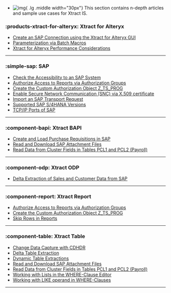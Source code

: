 
<div class="grid cards" markdown>

-   ![img](site:assets/images/logos/theo-thumbs.png){ .lg .middle width="30px"} This section contains n-depth articles and sample use cases for Xtract IS.

</div>

### :products-xtract-for-alteryx: Xtract for Alteryx
 
<div class="mdx-columns" markdown>

- [Create an SAP Connection using the Xtract for Alteryx GUI](sap-connection-using-xfa-gui.md)
- [Parameterization via Batch Macros](parameterization-via-batch-macros.md)
- [Xtract for Alteryx Performance Considerations](xtract-for-alteryx-performance.md)

</div>

---

### :simple-sap: SAP

<div class="mdx-columns" markdown>

- [Check the Accessibility to an SAP System](check-the-accessibility-to-an-sap-system.md)
- [Authorize Access to Reports via Authorization Groups](authorize-access-to-specific-reports.md)
- [Create the Custom Authorization Object Z_TS_PROG](create-the-custom-authority-object-z-ts-prog.md)
- [Enable Secure Network Communication (SNC) via X.509 certificate](enable-snc-using-pse-file.md)
- [Import an SAP Transport Request](import-an-sap-transport-request.md)
- [Supported SAP S/4HANA Versions](supported-sap-and-hana-versions.md)
- [TCP/IP Ports of SAP](sap-tcpip-ports.md)

</div>

---

### :component-bapi: Xtract BAPI

<div class="mdx-columns" markdown>

- [Create and Load Purchase Requisitions in SAP](create-and-load-purchase-requisitions-in-sap.md)
- [Read and Download SAP Attachment Files](read-sap-attachment-files.md)
- [Read Data from Cluster Fields in Tables PCL1 and PCL2 (Payroll)](read-data-from-cluster-fields-in-the-tables-pcl1-and-pcl2-payroll.md)

</div>

---

### :component-odp: Xtract ODP

<div class="mdx-columns" markdown>

- [Delta Extraction of Sales and Customer Data from SAP](delta-extraction-of-sales-data.md)

</div>

---

### :component-report: Xtract Report

<div class="mdx-columns" markdown>

- [Authorize Access to Reports via Authorization Groups](authorize-access-to-specific-reports.md)
- [Create the Custom Authorization Object Z_TS_PROG](create-the-custom-authority-object-z-ts-prog.md)
- [Skip Rows in Reports](skip-rows-in-reports.md)

</div>

---

### :component-table: Xtract Table

<div class="mdx-columns" markdown>

- [Change Data Capture with CDHDR](change-data-capture-with-cdhdr.md)
- [Delta Table Extraction](delta-table-extraction.md)
- [Dynamic Table Extractions](dynamic-table-extractions.md)
- [Read and Download SAP Attachment Files](read-sap-attachment-files.md)
- [Read Data from Cluster Fields in Tables PCL1 and PCL2 (Payroll)](read-data-from-cluster-fields-in-the-tables-pcl1-and-pcl2-payroll.md)
- [Working with Lists in the WHERE-Clause Editor](where-clause-editor-lists.md)
- [Working with LIKE operand in WHERE-Clauses](like-operand-where-clause.md)

</div>

---